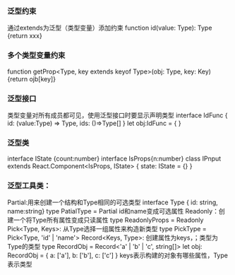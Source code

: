   ### 泛型约束
  通过extends为泛型（类型变量）添加约束
  function id<Type extends ILength>(value: Type): Type {return xxx}
  ### 多个类型变量约束
  function getProp<Type, key extends keyof Type>(obj: Type, key: Key) {return ojb[key]}
  ### 泛型接口
  类型变量对所有成员都可见，使用泛型接口时要显示声明类型
  interface IdFunc<Type> {
    id: (value:Type) => Type,
    ids: ()=>Type[]
  }
  let obj:IdFunc<number> = {
  }
  ### 泛型类
  interface IState {count:number}
  interface IsProps{n:number}
  class IPnput extends React.Component<IsProps, IState> {
    state: IState = {}
  }
  ### 泛型工具类：
  Partial<Type>:用来创建一个结构和Type相同的可选类型
    interface Type { id: string, name:string}
    type PatialType = Partial<Type> id和name变成可选属性
  Readonly<Type>：创建一个将Type所有属性变成只读属性
    type ReadonlyProps = Readonly<Type>
  Pick<Type, Keys>: 从Type选择一组属性来构造新类型
    type PickType = Pick<Type, 'id' | 'name'>
  Record<Keys, Type>: 创建属性为keys，；类型为Type的类型
    type RecordObj = Record<'a' | 'b' | 'c', string[]>
    let obj: RecordObj = {
        a: ['a'], 
        b: ['b'],
        c: ['c']
    }
    keys表示构建的对象有哪些属性，Type表示类型
